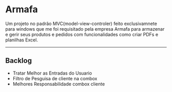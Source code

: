 <h1>Armafa</h1>

<p>Um projeto no padrão MVC(model-view-controler) feito exclusivamnete para windows que me foi requisitado pela empresa Armafa 
para armazenar e gerir seus produtos e pedidos com funcionalidades como criar PDFs e planilhas Excel.</p>
<hr>


<h2>Backlog</h2>
<ul>
    <li>Tratar Melhor as Entradas do Usuario</li>
    <li>Filtro de Pesguisa de cliente na combox</li>
    <li>Melhores Responsabilidade combox cliente</li>
</ul>
